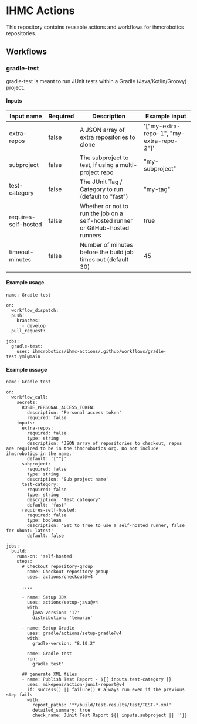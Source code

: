# IHMC Actions
This repository contains reusable actions and workflows for ihmcrobotics repositories.

## Workflows
### gradle-test
gradle-test is meant to run JUnit tests within a Gradle (Java/Kotlin/Groovy) project.

#### Inputs
| Input name           | Required | Description                                                                    | Example input                            |
|----------------------|----------|--------------------------------------------------------------------------------|------------------------------------------|
| extra-repos          | false    | A JSON array of extra repositories to clone                                    | '["my-extra-repo-1", "my-extra-repo-2"]' |
| subproject           | false    | The subproject to test, if using a multi-project repo                          | "my-subproject"                          |
| test-category        | false    | The JUnit Tag / Category to run (default to "fast")                            | "my-tag"                                 |
| requires-self-hosted | false    | Whether or not to run the job on a self-hosted runner or GitHub-hosted runners | true                                     |
| timeout-minutes      | false    | Number of minutes before the build job times out (default 30)                  | 45                                       |

#### Example usage
```
name: Gradle test

on:
  workflow_dispatch:
  push:
    branches:
      - develop
  pull_request:

jobs:
  gradle-test:
    uses: ihmcrobotics/ihmc-actions/.github/workflows/gradle-test.yml@main
```

#### Example ussage
```
name: Gradle test

on:
  workflow_call:
    secrets:
      ROSIE_PERSONAL_ACCESS_TOKEN:
        description: 'Personal access token'
        required: false
    inputs:
      extra-repos:
        required: false
        type: string
        description: 'JSON array of repositories to checkout, repos are required to be in the ihmcrobotics org. Do not include ihmcrobotics in the name.'
        default: '[""]'
      subproject:
        required: false
        type: string
        description: 'Sub project name'
      test-category:
        required: false
        type: string
        description: 'Test category'
        default: 'fast'
      requires-self-hosted:
        required: false
        type: boolean
        description: 'Set to true to use a self-hosted runner, false for ubuntu-latest'
        default: false

jobs:
  build:
    runs-on: 'self-hosted'   
    steps:
      # Checkout repository-group
      - name: Checkout repository-group
        uses: actions/checkout@v4        

      ....

      - name: Setup JDK
        uses: actions/setup-java@v4
        with:
          java-version: '17'
          distribution: 'temurin'

      - name: Setup Gradle
        uses: gradle/actions/setup-gradle@v4
        with:
          gradle-version: "8.10.2"

      - name: Gradle test        
        run: 
          gradle test"

      ## generate XML files
      - name: Publish Test Report - ${{ inputs.test-category }}
        uses: mikepenz/action-junit-report@v4
        if: success() || failure() # always run even if the previous step fails
        with:
          report_paths: '**/build/test-results/test/TEST-*.xml'
          detailed_summary: true
          check_name: JUnit Test Report ${{ inputs.subproject || ''}}
```
